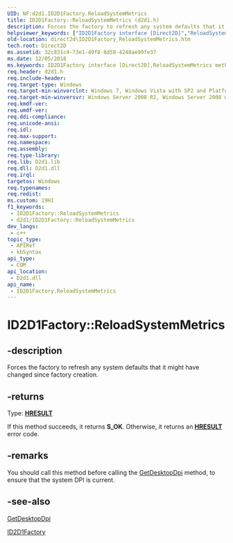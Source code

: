```yaml
---
UID: NF:d2d1.ID2D1Factory.ReloadSystemMetrics
title: ID2D1Factory::ReloadSystemMetrics (d2d1.h)
description: Forces the factory to refresh any system defaults that it might have changed since factory creation.
helpviewer_keywords: ["ID2D1Factory interface [Direct2D]","ReloadSystemMetrics method","ID2D1Factory.ReloadSystemMetrics","ID2D1Factory::ReloadSystemMetrics","ReloadSystemMetrics","ReloadSystemMetrics method [Direct2D]","ReloadSystemMetrics method [Direct2D]","ID2D1Factory interface","d2d1/ID2D1Factory::ReloadSystemMetrics","direct2d.ID2D1Factory_ReloadSystemMetrics"]
old-location: direct2d\ID2D1Factory_ReloadSystemMetrics.htm
tech.root: Direct2D
ms.assetid: 32c831c4-73e1-49f8-8d58-4248ae99fe37
ms.date: 12/05/2018
ms.keywords: ID2D1Factory interface [Direct2D],ReloadSystemMetrics method, ID2D1Factory.ReloadSystemMetrics, ID2D1Factory::ReloadSystemMetrics, ReloadSystemMetrics, ReloadSystemMetrics method [Direct2D], ReloadSystemMetrics method [Direct2D],ID2D1Factory interface, d2d1/ID2D1Factory::ReloadSystemMetrics, direct2d.ID2D1Factory_ReloadSystemMetrics
req.header: d2d1.h
req.include-header: 
req.target-type: Windows
req.target-min-winverclnt: Windows 7, Windows Vista with SP2 and Platform Update for Windows Vista [desktop apps \| UWP apps]
req.target-min-winversvr: Windows Server 2008 R2, Windows Server 2008 with SP2 and Platform Update for Windows Server 2008 [desktop apps \| UWP apps]
req.kmdf-ver: 
req.umdf-ver: 
req.ddi-compliance: 
req.unicode-ansi: 
req.idl: 
req.max-support: 
req.namespace: 
req.assembly: 
req.type-library: 
req.lib: D2d1.lib
req.dll: D2d1.dll
req.irql: 
targetos: Windows
req.typenames: 
req.redist: 
ms.custom: 19H1
f1_keywords:
 - ID2D1Factory::ReloadSystemMetrics
 - d2d1/ID2D1Factory::ReloadSystemMetrics
dev_langs:
 - c++
topic_type:
 - APIRef
 - kbSyntax
api_type:
 - COM
api_location:
 - D2d1.dll
api_name:
 - ID2D1Factory.ReloadSystemMetrics
---
```


# ID2D1Factory::ReloadSystemMetrics


## -description

Forces the factory to refresh any system defaults that it might have changed since factory creation.



## -returns

Type: <b><a href="/windows/win32/com/structure-of-com-error-codes">HRESULT</a></b>

If this method succeeds, it returns <b>S_OK</b>. Otherwise, it returns an [**HRESULT**](/windows/desktop/com/structure-of-com-error-codes) error code.

## -remarks

You should call this method before calling the <a href="/windows/win32/api/d2d1/nf-d2d1-id2d1factory-getdesktopdpi">GetDesktopDpi</a> method, to ensure that the system DPI is current.

## -see-also

<a href="/windows/win32/api/d2d1/nf-d2d1-id2d1factory-getdesktopdpi">GetDesktopDpi</a>



<a href="/windows/win32/api/d2d1/nn-d2d1-id2d1factory">ID2D1Factory</a>

